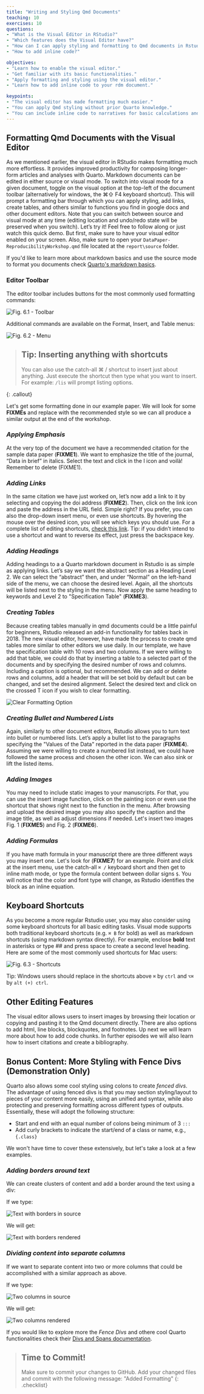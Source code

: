 ```yaml
---
title: "Writing and Styling Qmd Documents"
teaching: 10
exercises: 10
questions:
- "What is the Visual Editor in RStudio?"
- "Which features does the Visual Editor have?"
- "How can I can apply styling and formatting to Qmd documents in Rstudio more easily?"
- "How to add inline code?"

objectives:
- "Learn how to enable the visual editor."
- "Get familiar with its basic functionalities."
- "Apply formatting and styling using the visual editor."
- "Learn how to add inline code to your rdm document."

keypoints:
- "The visual editor has made formatting much easier."
- "You can apply Qmd styling without prior Quarto knowledge."
- "You can include inline code to narratives for basic calculations and dynamic information."
---
```


## Formatting Qmd Documents with the Visual Editor

As we mentioned earlier, the visual editor in RStudio makes formatting much more effortless. It provides improved productivity for composing longer-form articles and analyses with Quarto. Markdown documents can be edited in either source or visual mode. To switch into visual mode for a given document, toggle on the visual option at the top-left of the document toolbar (alternatively for windows, the ⌘⇧ F4 keyboard shortcut). This will prompt a formatting bar through which you can apply styling, add links, create tables, and others similar to functions you find in google docs and other document editors. Note that you can switch between source and visual mode at any time (editing location and undo/redo state will be preserved when you switch). Let’s try it! Feel free to follow along or just watch this quick demo. But first, make sure to have your visual editor enabled on your screen. Also, make sure to open your `DataPaper-ReproducibilityWorkshop.qmd` file located at the `report\source` folder.

If you'd like to learn more about markdown basics and use the source mode to format you documents check [Quarto's markdown basics](https://quarto.org/docs/authoring/markdown-basics.html).

### Editor Toolbar

The editor toolbar includes buttons for the most commonly used formatting commands:

![Fig. 6.1 - Toolbar](../fig/06-toolbar.png)

Additional commands are available on the Format, Insert, and Table menus:

![Fig. 6.2 - Menu](../fig/06-menu.png)

> ## Tip: Inserting anything with shortcuts
> You can also use the catch-all ⌘ / shortcut to insert just about anything. Just execute the shortcut then type what you want to insert. For example: `/lis` will prompt listing options.
>
{: .callout}

Let's get some formatting done in our example paper. We will look for some **FIXMEs** and replace with the recommended style so we can all produce a similar output at the end of the workshop.


### *Applying Emphasis*

At the very top of the document we have a recommended citation for the sample data paper (**FIXME1**). We want to emphasize the title of the journal, “Data in brief” in italics. Select the text and click in the I icon and voilà! Remember to delete (FIXME1).


### *Adding Links*
In the same citation we have just worked on, let’s now add a link to it by selecting and copying the doi address (**FIXME2**). Then, click on the link icon and paste the address in the URL field. Simple right? If you prefer, you can also the drop-down insert menu, or even use shortcuts. By hovering the mouse over the desired icon, you will see which keys you should use. For a complete list of editing shortcuts, [check this link](https://rstudio.github.io/visual-markdown-editing/shortcuts.html). Tip: if you didn’t intend to use a shortcut and want to reverse its effect, just press the backspace key.


### *Adding Headings*

Adding headings to a a Quarto markdown document in Rstudio is as simple as applying links. Let’s say we want the abstract section as a Heading Level 2. We can select the “abstract” then, and under “Normal” on the left-hand side of the menu, we can choose the desired level. Again, all the shortcuts will be listed next to the styling in the menu. Now apply the same heading to keywords and Level 2 to "Specification Table" (**FIXME3**).


### *Creating Tables*

Because creating tables manually in qmd documents could be a little painful for beginners, Rstudio released an add-in functionality for tables back in 2018. The new visual editor, however, have made the process to create qmd tables more similar to other editors we use daily. In our template, we have the specification table with 10 rows and two columns. If we were willing to add that table, we could do that by inserting a table to a selected part of the documents and by specifying the desired number of rows and columns.  Including a caption is optional, but recommended. We can add or delete rows and columns, add a header that will be set bold by default but can be changed, and set the desired alignment. Select the desired text and click on the crossed T icon if you wish to clear formatting.

![Clear Formatting Option](../fig/06-clearformatting.png)


### *Creating Bullet and Numbered Lists*

Again, similarly to other document editors, Rstudio allows you to turn text into bullet or numbered lists. Let’s apply a bullet list to the paragraphs specifying the "Values of the Data" reported in the data paper (**FIXME4**). Assuming we were willing to create a numbered list instead, we could have followed the same process and chosen the other icon. We can also sink or lift the listed items.


### *Adding Images*

You may need to include static images to your manuscripts. For that, you can use the insert image function, click on the painting icon or even use the shortcut that shows right next to the function in the menu. After browsing and upload the desired image you may also specify the caption and the image title, as well as adjust dimensions if needed. Let's insert two images Fig. 1 (**FIXME5**) and Fig. 2 (**FIXME6**).  


### *Adding Formulas*

If you have math formula in your manuscript there are three different ways you may insert one. Let's look for (**FIXME7**) for an example. Point and click at the insert menu, use the catch-all `⌘ /` keyboard short and then get to inline math mode, or type the formula content between dollar signs `$`. You will notice that the color and font type will change, as Rstudio identifies the block as an inline equation.

## Keyboard Shortcuts
As you become a more regular Rstudio user, you may also consider using some keyboard shortcuts for all basic editing tasks. Visual mode supports both traditional keyboard shortcuts (e.g. `⌘ B` for bold) as well as markdown shortcuts (using markdown syntax directly). For example, enclose **bold** text in asterisks or type ## and press space to create a second level heading. Here are some of the most commonly used shortcuts for Mac users:

![Fig. 6.3 - Shortcuts](../fig/06-shortcuts.png)

Tip: Windows users should replace in the shortcuts above `⌘` by `ctrl` and `⌥⌘` by `alt (+) ctrl`.

## Other Editing Features
The visual editor allows users to insert images by browsing their location or copying and pasting it to the Qmd document directly. There are also options to add html, line blocks, blockquotes, and footnotes. Up next we will learn more about how to add code chunks. In further episodes we will also learn how to insert citations and create a bibliography.

## Bonus Content: More Styling with Fence Divs (Demonstration Only)

Quarto also allows some cool styling using colons to create *fenced divs*. The advantage of using fenced divs is that you may section styling/layout to pieces of your content more easily, using an unified and syntax, while also protecting and preserving formatting across different types of outputs. Essentially, these will adopt the following structure:

- Start and end with an equal number of colons being minimum of 3 `:::`
- Add curly brackets to indicate the start/end of a class or name, e.g., `{.class}`

We won't have time to cover these extensively, but let's take a look at a few examples. 

### *Adding borders around text*

We can create clusters of content and add a border around the text using a div:

If we type: <br>

![Text with borders in source](../fig/06-source-borders.png) <br>

We will get: <br>

![Text with borders rendered](../fig/06-text-borders.png) <br>


### *Dividing content into separate columns*

If we want to separate content into two or more columns that could be accomplished with a similar approach as above.

If we type: <br>

![Two columns in source](../fig/06-source-twocolumns.png) <br>

We will get: <br>

![Two columns rendered](../fig/06-twocolumns.png) <br>


If you would like to explore more the *Fence Divs* and othere cool Quarto functionalities check their [Divs and Spans documentation](https://quarto.org/docs/authoring/markdown-basics.html#divs-and-spans).

> ## Time to Commit!
> Make sure to commit your changes to GitHub. Add your changed files and commit with the following message: "Added Formatting"
{: .checklist}
